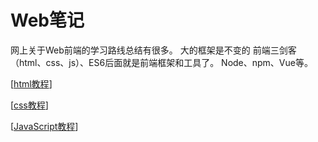 # Web笔记

网上关于Web前端的学习路线总结有很多。
大的框架是不变的 前端三剑客（html、css、js）、ES6后面就是前端框架和工具了。
Node、npm、Vue等。

[[html教程]]

[[css教程]]

[[JavaScript教程]]

[//begin]: # "Autogenerated link references for markdown compatibility"
[html教程]: html教程 "HTML教程"
[css教程]: css教程 "css教程"
[JavaScript教程]: javascript教程 "JavaScript教程"
[//end]: # "Autogenerated link references"